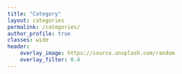 ```yaml
---
title: "Category"
layout: categories
permalink: /categories/
author_profile: true
classes: wide
header:
    overlay_image: https://source.unsplash.com/random
    overlay_filter: 0.4
---
```

